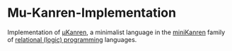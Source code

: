 # Mu-Kanren-Implementation
Implementation of [µKanren](http://webyrd.net/scheme-2013/papers/HemannMuKanren2013.pdf), a minimalist language in the [miniKanren](http://minikanren.org/) family of [relational (logic) programming](https://en.wikipedia.org/wiki/Logic_programming) languages.


